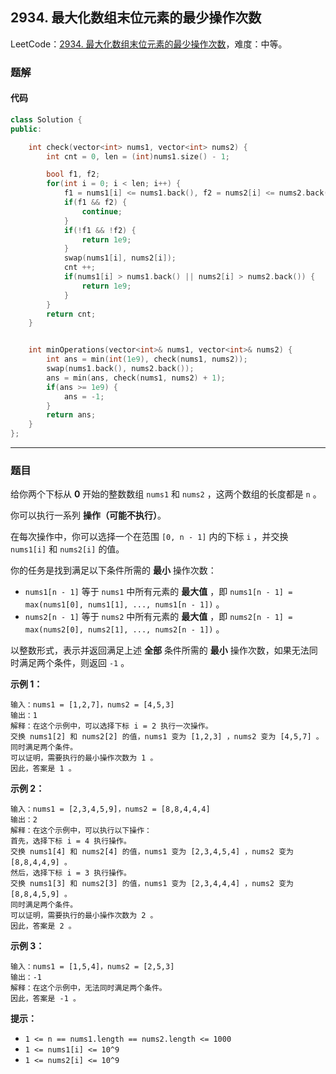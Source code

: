 ## 2934. 最大化数组末位元素的最少操作次数

LeetCode：[2934. 最大化数组末位元素的最少操作次数](https://leetcode.cn/problems/minimum-operations-to-maximize-last-elements-in-arrays/)，难度：中等。

### 题解

#### 代码

```c++
class Solution {
public:

    int check(vector<int> nums1, vector<int> nums2) {
        int cnt = 0, len = (int)nums1.size() - 1;

        bool f1, f2;
        for(int i = 0; i < len; i++) {
            f1 = nums1[i] <= nums1.back(), f2 = nums2[i] <= nums2.back();
            if(f1 && f2) {
                continue;
            }
            if(!f1 && !f2) {
                return 1e9;
            }
            swap(nums1[i], nums2[i]);
            cnt ++;
            if(nums1[i] > nums1.back() || nums2[i] > nums2.back()) {
                return 1e9;
            }
        }
        return cnt;
    }


    int minOperations(vector<int>& nums1, vector<int>& nums2) {
        int ans = min(int(1e9), check(nums1, nums2));
        swap(nums1.back(), nums2.back());
        ans = min(ans, check(nums1, nums2) + 1);
        if(ans >= 1e9) {
            ans = -1;
        }
        return ans;
    }
};
```



---



### 题目

给你两个下标从 **0** 开始的整数数组 `nums1` 和 `nums2` ，这两个数组的长度都是 `n` 。

你可以执行一系列 **操作（可能不执行）**。

在每次操作中，你可以选择一个在范围 `[0, n - 1]` 内的下标 `i` ，并交换 `nums1[i]` 和 `nums2[i]` 的值。

你的任务是找到满足以下条件所需的 **最小** 操作次数：

- `nums1[n - 1]` 等于 `nums1` 中所有元素的 **最大值** ，即 `nums1[n - 1] = max(nums1[0], nums1[1], ..., nums1[n - 1])` 。
- `nums2[n - 1]` 等于 `nums2` 中所有元素的 **最大值** ，即 `nums2[n - 1] = max(nums2[0], nums2[1], ..., nums2[n - 1])` 。

以整数形式，表示并返回满足上述 **全部** 条件所需的 **最小** 操作次数，如果无法同时满足两个条件，则返回 `-1` 。

 

**示例 1：**

```
输入：nums1 = [1,2,7]，nums2 = [4,5,3]
输出：1
解释：在这个示例中，可以选择下标 i = 2 执行一次操作。
交换 nums1[2] 和 nums2[2] 的值，nums1 变为 [1,2,3] ，nums2 变为 [4,5,7] 。
同时满足两个条件。
可以证明，需要执行的最小操作次数为 1 。
因此，答案是 1 。
```

**示例 2：**

```
输入：nums1 = [2,3,4,5,9]，nums2 = [8,8,4,4,4]
输出：2
解释：在这个示例中，可以执行以下操作：
首先，选择下标 i = 4 执行操作。
交换 nums1[4] 和 nums2[4] 的值，nums1 变为 [2,3,4,5,4] ，nums2 变为 [8,8,4,4,9] 。
然后，选择下标 i = 3 执行操作。
交换 nums1[3] 和 nums2[3] 的值，nums1 变为 [2,3,4,4,4] ，nums2 变为 [8,8,4,5,9] 。
同时满足两个条件。 
可以证明，需要执行的最小操作次数为 2 。 
因此，答案是 2 。
```

**示例 3：**

```
输入：nums1 = [1,5,4]，nums2 = [2,5,3]
输出：-1
解释：在这个示例中，无法同时满足两个条件。
因此，答案是 -1 。
```

 

**提示：**

- `1 <= n == nums1.length == nums2.length <= 1000`
- `1 <= nums1[i] <= 10^9`
- `1 <= nums2[i] <= 10^9`



